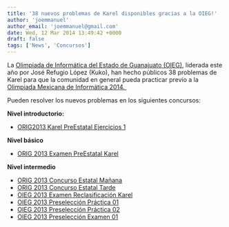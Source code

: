 ```yaml
---
title: '38 nuevos problemas de Karel disponibles gracias a la OIEG!'
author: 'joemmanuel'
author_email: 'joemmanuel@gmail.com'
date: Wed, 12 Mar 2014 13:49:42 +0000
draft: false
tags: ['News', 'Concursos']
---
```


La [Olimpiada de Informática del Estado de Guanajuato (OIEG)](http://www.cimat.mx/oieg/orig/2013/), liderada este año por José Refugio López (Kuko), han hecho públicos 38 problemas de Karel para que la comunidad en general pueda practicar previo a la [Olimpiada Mexicana de Informática 2014. ](http://www.olimpiadadeinformatica.org.mx/OMI/OMI/Inicio.aspx)

Pueden resolver los nuevos problemas en los siguientes concursos:

**Nivel introductorio:**

*   [ORIG2013 Karel PreEstatal Ejercicios 1](https://omegaup.com/arena/orig13se1/practice/)

**Nivel básico**

*   [ORIG 2013 Examen PreEstatal Karel](https://omegaup.com/arena/ORIG13EPEK/practice/)

**Nivel intermedio**

*   [ORIG 2013 Concurso Estatal Mañana](https://omegaup.com/arena/ORIG13CEM/practice/)
*   [ORIG 2013 Concurso Estatal Tarde](https://omegaup.com/arena/ORIG13CET/practice/)
*   [OIEG 2013 Examen Reclasificación Karel](https://omegaup.com/arena/OIEG13ERK/practice/)
*   [OIEG 2013 Preselección Práctica 01](https://omegaup.com/arena/OIEG13PSP01/practice/)
*   [OIEG 2013 Preselección Práctica 02](https://omegaup.com/arena/OIEG13PSP02/practice/)
*   [OIEG 2013 Preselección Examen 01](https://omegaup.com/arena/OIEG13PSE01/practice/)